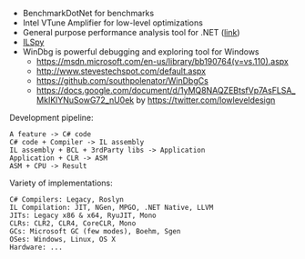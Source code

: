 * BenchmarkDotNet for benchmarks
* Intel VTune Amplifier for low-level optimizations
* General purpose performance analysis tool for .NET ([link](https://github.com/Microsoft/perfview))
* [ILSpy](https://github.com/icsharpcode/ILSpy)
* WinDbg is powerful debugging and exploring tool for Windows
  * https://msdn.microsoft.com/en-us/library/bb190764(v=vs.110).aspx
  * http://www.stevestechspot.com/default.aspx
  * https://github.com/southpolenator/WinDbgCs
  * https://docs.google.com/document/d/1yMQ8NAQZEBtsfVp7AsFLSA_MkIKlYNuSowG72_nU0ek by https://twitter.com/lowleveldesign 

Development pipeline:
```
A feature -> C# code
C# code + Compiler -> IL assembly
IL assembly + BCL + 3rdParty libs -> Application
Application + CLR -> ASM
ASM + CPU -> Result
```

Variety of implementations:
```
C# Compilers: Legacy, Roslyn
IL Compilation: JIT, NGen, MPGO, .NET Native, LLVM
JITs: Legacy x86 & x64, RyuJIT, Mono
CLRs: CLR2, CLR4, CoreCLR, Mono
GCs: Microsoft GC (few modes), Boehm, Sgen
OSes: Windows, Linux, OS X
Hardware: ...
```

